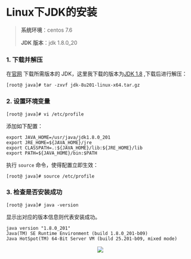 # Linux下JDK的安装

>**系统环境**：centos 7.6
>
>**JDK 版本**：jdk 1.8.0_20



### 1. 下载并解压

在[官网](https://www.oracle.com/technetwork/java/javase/downloads/index.html) 下载所需版本的 JDK，这里我下载的版本为[JDK 1.8](https://www.oracle.com/technetwork/java/javase/downloads/jdk8-downloads-2133151.html) ,下载后进行解压：

```shell
[root@ java]# tar -zxvf jdk-8u201-linux-x64.tar.gz
```



### 2. 设置环境变量

```shell
[root@ java]# vi /etc/profile
```

添加如下配置：

```shell
export JAVA_HOME=/usr/java/jdk1.8.0_201  
export JRE_HOME=${JAVA_HOME}/jre  
export CLASSPATH=.:${JAVA_HOME}/lib:${JRE_HOME}/lib  
export PATH=${JAVA_HOME}/bin:$PATH
```

执行 `source` 命令，使得配置立即生效：

```shell
[root@ java]# source /etc/profile
```



### 3. 检查是否安装成功

```shell
[root@ java]# java -version
```

显示出对应的版本信息则代表安装成功。

```shell
java version "1.8.0_201"
Java(TM) SE Runtime Environment (build 1.8.0_201-b09)
Java HotSpot(TM) 64-Bit Server VM (build 25.201-b09, mixed mode)

```


<div align="center"> <img  src="https://github.com/heibaiying/BigData-Notes/raw/master/pictures/weixin-desc.png"/> </div>